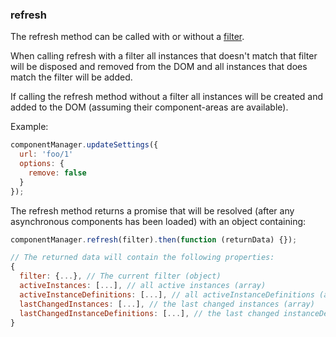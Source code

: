### <a name="refresh"></a> refresh

The refresh method can be called with or without a [filter](#filter).

When calling refresh with a filter all instances that doesn't match that filter will be disposed and removed from the DOM and all instances that does match the filter will be added.

If calling the refresh method without a filter all instances will be created and added to the DOM (assuming their component-areas are available).

Example:

```javascript
componentManager.updateSettings({
  url: 'foo/1'
  options: {
    remove: false
  }
});
```

The refresh method returns a promise that will be resolved (after any asynchronous components has been loaded) with an object containing:

```javascript
componentManager.refresh(filter).then(function (returnData) {});

// The returned data will contain the following properties:
{
  filter: {...}, // The current filter (object)
  activeInstances: [...], // all active instances (array)
  activeInstanceDefinitions: [...], // all activeInstanceDefinitions (array)
  lastChangedInstances: [...], // the last changed instances (array)
  lastChangedInstanceDefinitions: [...], // the last changed instanceDefinitions (array)
}
```
